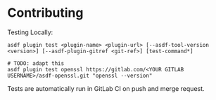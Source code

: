# Contributing

Testing Locally:

```shell
asdf plugin test <plugin-name> <plugin-url> [--asdf-tool-version <version>] [--asdf-plugin-gitref <git-ref>] [test-command*]

# TODO: adapt this
asdf plugin test openssl https://gitlab.com/<YOUR GITLAB USERNAME>/asdf-openssl.git "openssl --version"
```

Tests are automatically run in GitLab CI on push and merge request.
